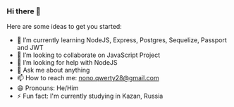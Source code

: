 ### Hi there 👋

Here are some ideas to get you started:
 
- 🌱 I’m currently learning NodeJS, Express, Postgres, Sequelize, Passport and JWT
- 👯 I’m looking to collaborate on JavaScript Project
- 🤔 I’m looking for help with NodeJS
- 💬 Ask me about anything
- 📫 How to reach me: nono.qwerty28@gmail.com
- 😄 Pronouns: He/Him
- ⚡ Fun fact: I'm currently studying in Kazan, Russia

